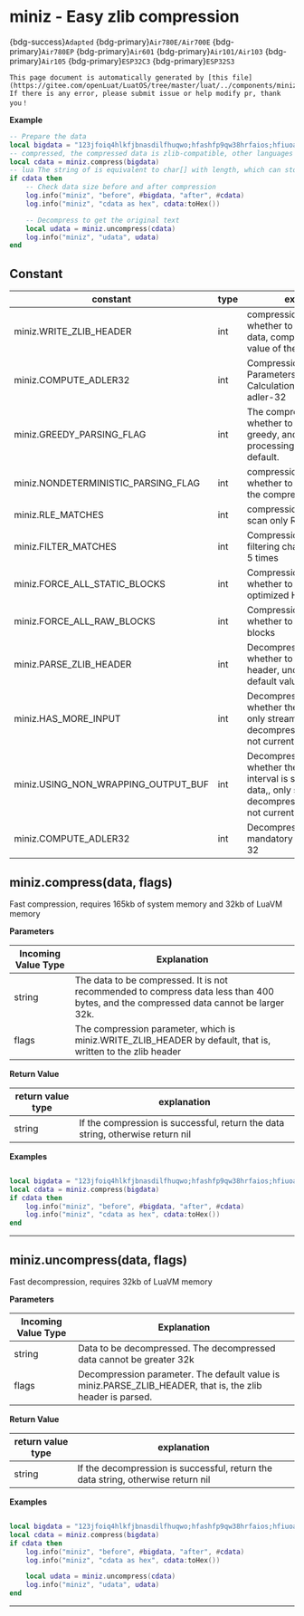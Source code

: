 # miniz - Easy zlib compression

{bdg-success}`Adapted` {bdg-primary}`Air780E/Air700E` {bdg-primary}`Air780EP` {bdg-primary}`Air601` {bdg-primary}`Air101/Air103` {bdg-primary}`Air105` {bdg-primary}`ESP32C3` {bdg-primary}`ESP32S3`

```{note}
This page document is automatically generated by [this file](https://gitee.com/openLuat/LuatOS/tree/master/luat/../components/miniz/luat_lib_miniz.c). If there is any error, please submit issue or help modify pr, thank you！
```


**Example**

```lua
-- Prepare the data
local bigdata = "123jfoiq4hlkfjbnasdilfhuqwo;hfashfp9qw38hrfaios;hfiuoaghfluaeisw"
-- compressed, the compressed data is zlib-compatible, other languages can be decompressed through zlib-related libraries
local cdata = miniz.compress(bigdata) 
-- lua The string of is equivalent to char[] with length, which can store all data including 0x 00
if cdata then
    -- Check data size before and after compression
    log.info("miniz", "before", #bigdata, "after", #cdata)
    log.info("miniz", "cdata as hex", cdata:toHex())

    -- Decompress to get the original text
    local udata = miniz.uncompress(cdata)
    log.info("miniz", "udata", udata)
end

```

## Constant

|constant | type | explanation|
|-|-|-|
|miniz.WRITE_ZLIB_HEADER|int|compression parameter, whether to write zlib header data, compress the default value of the function|
|miniz.COMPUTE_ADLER32|int|Compression/Decompression Parameters, Calculation/Verification adler-32|
|miniz.GREEDY_PARSING_FLAG|int|The compression parameter, whether to process quickly greedy, and the slower processing mode is used by default.|
|miniz.NONDETERMINISTIC_PARSING_FLAG|int|compression parameters, whether to quickly initialize the compressor|
|miniz.RLE_MATCHES|int|compression parameters, scan only RLE|
|miniz.FILTER_MATCHES|int|Compression parameter, filtering characters less than 5 times|
|miniz.FORCE_ALL_STATIC_BLOCKS|int|Compression parameter, whether to disable the optimized Huffman table.|
|miniz.FORCE_ALL_RAW_BLOCKS|int|Compression parameter, whether to only use raw blocks|
|miniz.PARSE_ZLIB_HEADER|int|Decompression parameter, whether to process the zlib header, uncompress the default value of the function.|
|miniz.HAS_MORE_INPUT|int|Decompression parameters, whether there is more data, only streaming decompression is available, not currently supported|
|miniz.USING_NON_WRAPPING_OUTPUT_BUF|int|Decompression parameters, whether the decompression interval is sufficient for all data,, only streaming decompression is available, not currently supported|
|miniz.COMPUTE_ADLER32|int|Decompression parameters, mandatory verification adler-32|


## miniz.compress(data, flags)



Fast compression, requires 165kb of system memory and 32kb of LuaVM memory

**Parameters**

|Incoming Value Type | Explanation|
|-|-|
|string|The data to be compressed. It is not recommended to compress data less than 400 bytes, and the compressed data cannot be larger 32k.|
|flags|The compression parameter, which is miniz.WRITE_ZLIB_HEADER by default, that is, written to the zlib header|

**Return Value**

|return value type | explanation|
|-|-|
|string|If the compression is successful, return the data string, otherwise return nil|

**Examples**

```lua

local bigdata = "123jfoiq4hlkfjbnasdilfhuqwo;hfashfp9qw38hrfaios;hfiuoaghfluaeisw"
local cdata = miniz.compress(bigdata)
if cdata then
    log.info("miniz", "before", #bigdata, "after", #cdata)
    log.info("miniz", "cdata as hex", cdata:toHex())
end


```

---

## miniz.uncompress(data, flags)



Fast decompression, requires 32kb of LuaVM memory

**Parameters**

|Incoming Value Type | Explanation|
|-|-|
|string|Data to be decompressed. The decompressed data cannot be greater 32k|
|flags|Decompression parameter. The default value is miniz.PARSE_ZLIB_HEADER, that is, the zlib header is parsed.|

**Return Value**

|return value type | explanation|
|-|-|
|string|If the decompression is successful, return the data string, otherwise return nil|

**Examples**

```lua

local bigdata = "123jfoiq4hlkfjbnasdilfhuqwo;hfashfp9qw38hrfaios;hfiuoaghfluaeisw"
local cdata = miniz.compress(bigdata)
if cdata then
    log.info("miniz", "before", #bigdata, "after", #cdata)
    log.info("miniz", "cdata as hex", cdata:toHex())

    local udata = miniz.uncompress(cdata)
    log.info("miniz", "udata", udata)
end

```

---

